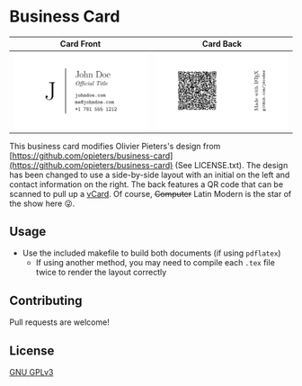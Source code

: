 # Business Card

|              Card Front              |             Card Back              |
| :----------------------------------: | :--------------------------------: |
| ![Front of card](pictures/front.png) | ![Back of card](pictures/back.png) |

This business card modifies Olivier Pieters's design from [https://github.com/opieters/business-card](https://github.com/opieters/business-card) (See LICENSE.txt). The design has been changed to use a side-by-side layout with an initial on the left and contact information on the right. The back features a QR code that can be scanned to pull up a [vCard](https://en.wikipedia.org/wiki/VCard). Of course, ~~Computer~~ Latin Modern is the star of the show here 😜.

## Usage

- Use the included makefile to build both documents (if using `pdflatex`)
    - If using another method, you may need to compile each `.tex` file twice to render the layout correctly

## Contributing

Pull requests are welcome!

## License

[GNU GPLv3](https://choosealicense.com/licenses/agpl-3.0/)
